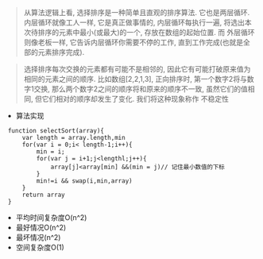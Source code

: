 > 从算法逻辑上看, 选择排序是一种简单且直观的排序算法. 它也是两层循环. 内层循环就像工人一样, 它是真正做事情的, 内层循环每执行一遍, 将选出本次待排序的元素中最小(或最大)的一个, 存放在数组的起始位置. 而 外层循环则像老板一样, 它告诉内层循环你需要不停的工作, 直到工作完成(也就是全部的元素排序完成).

> 选择排序每次交换的元素都有可能不是相邻的, 因此它有可能打破原来值为相同的元素之间的顺序. 比如数组[2,2,1,3], 正向排序时, 第一个数字2将与数字1交换, 那么两个数字2之间的顺序将和原来的顺序不一致, 虽然它们的值相同, 但它们相对的顺序却发生了变化. 我们将这种现象称作 不稳定性
- 算法实现
```
 function selectSort(array){
     var length = array.length,min
     for(var i = 0;i< length-1;i++){
         min = i;
         for(var j = i+1;j<lengthl;j++){
             array[j]<array[min] &&(min = j)// 记住最小数值的下标
         }
         min!=i && swap(i,min,array)
     }
     return array
 }
```
- 平均时间复杂度O(n^2) 
- 最好情况O(n^2) 
- 最坏情况(n^2) 
- 空间复杂度O(1)